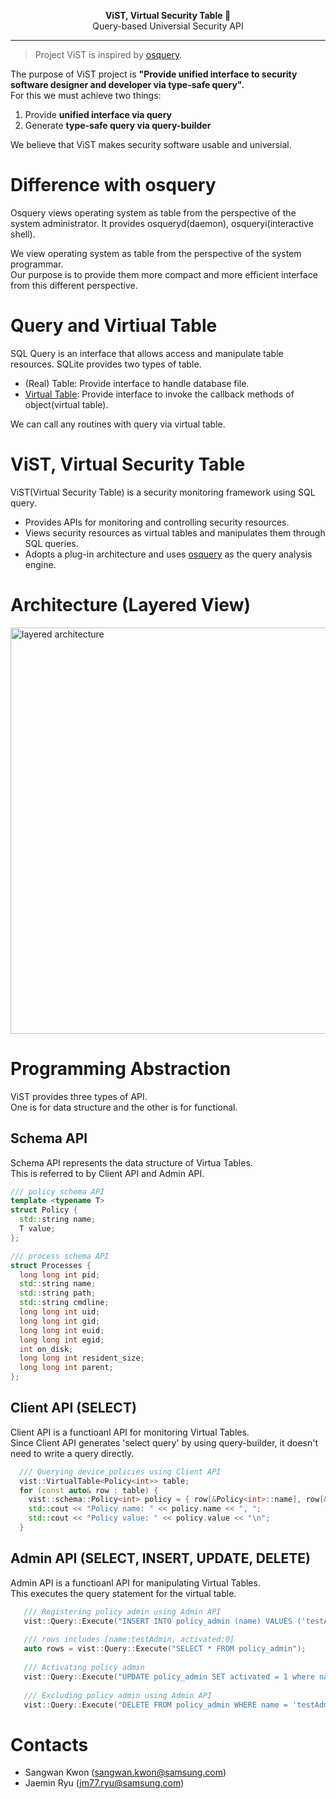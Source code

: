 <p align="center">
<b> ViST, Virtual Security Table &#127912 </b><br>
Query-based Universial Security API
</p>

---

> Project ViST is inspired by [osquery](https://osquery.io/).   

The purpose of ViST project is
**"Provide unified interface
to security software designer
and developer
via type-safe query".**  
For this we must achieve two things:
1. Provide **unified interface via query**
2. Generate **type-safe query via query-builder**

We believe that ViST makes security software usable and universial.

# Difference with osquery
Osquery views operating system as table 
from the perspective of the system administrator. 
It provides osqueryd(daemon),  osqueryi(interactive shell).  

We view operating system as table 
from the perspective of the system programmar.  
Our purpose is to provide them more compact and 
more efficient interface from this different perspective.

# Query and Virtiual Table 
SQL Query is an interface that allows access and manipulate table resources. 
SQLite provides two types of table.
- (Real) Table: Provide interface to handle database file.
- [Virtual Table](https://sqlite.org/vtab.html): 
Provide interface to invoke the callback methods of object(virtual table).

We can call any routines with query via virtual table.

# ViST, Virtual Security Table
ViST(Virtual Security Table) is a security monitoring framework using SQL query.
- Provides APIs for monitoring and controlling security resources.
- Views security resources as virtual tables and manipulates them through SQL queries.
- Adopts a plug-in architecture and uses [osquery](https://osquery.io/) as the query analysis engine.

# Architecture (Layered View)
<img src="https://github.sec.samsung.net/storage/user/692/files/9badb280-20db-11ea-8c37-a314f094a3aa" alt="layered architecture" width="650" height="650">

# Programming Abstraction
ViST provides three types of API.  
One is for data structure and the other is for functional.

## Schema API
Schema API represents the data structure of Virtua Tables.  
This is referred to by Client API and Admin API.
```cpp
/// policy schema API
template <typename T>
struct Policy {
  std::string name;
  T value;
};

/// process schema API
struct Processes {
  long long int pid;
  std::string name;
  std::string path;
  std::string cmdline;
  long long int uid;
  long long int gid;
  long long int euid;
  long long int egid;
  int on_disk;
  long long int resident_size;
  long long int parent;
};
```


## Client API (SELECT)
Client API is a functioanl API for monitoring Virtual Tables.  
Since Client API generates 'select query' by using query-builder, it doesn't need to write a query directly.

```cpp
  /// Querying device policies using Client API
  vist::VirtualTable<Policy<int>> table;
  for (const auto& row : table) {
    vist::schema::Policy<int> policy = { row[&Policy<int>::name], row[&Policy<int>::value] };
    std::cout << "Policy name: " << policy.name << ", ";
    std::cout << "Policy value: " << policy.value << "\n";
  }
```

## Admin API (SELECT, INSERT, UPDATE, DELETE)
Admin API is a functioanl API for manipulating Virtual Tables.  
This executes the query statement for the virtual table.
```cpp
   /// Registering policy admin using Admin API
   vist::Query::Execute("INSERT INTO policy_admin (name) VALUES ('testAdmin')");
   
   /// rows includes [name:testAdmin, activated:0]
   auto rows = vist::Query::Execute("SELECT * FROM policy_admin");
   
   /// Activating policy admin
   vist::Query::Execute("UPDATE policy_admin SET activated = 1 where name = 'testAdmin'");
   
   /// Excluding policy admin using Admin API
   vist::Query::Execute("DELETE FROM policy_admin WHERE name = 'testAdmin'");
```

# Contacts
- Sangwan Kwon (sangwan.kwon@samsung.com)
- Jaemin Ryu (jm77.ryu@samsung.com)
